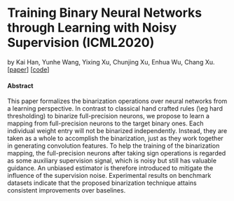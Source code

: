 # Training Binary Neural Networks through Learning with Noisy Supervision (ICML2020)

by Kai Han, Yunhe Wang, Yixing Xu, Chunjing Xu, Enhua Wu, Chang Xu. [[paper](https://arxiv.org/abs/2010.04871)] [[code](https://www.github.com/huawei-noah/LNS)]

#### Abstract

This paper formalizes the binarization operations over neural networks from a learning perspective. In contrast to classical hand crafted rules (\eg hard thresholding) to binarize full-precision neurons, we propose to learn a mapping from full-precision neurons to the target binary ones. Each individual weight entry will not be binarized independently. Instead, they are taken as a whole to accomplish the binarization, just as they work together in generating convolution features. To help the training of the binarization mapping, the full-precision neurons after taking sign operations is regarded as some auxiliary supervision signal, which is noisy but still has valuable guidance. An unbiased estimator is therefore introduced to mitigate the influence of the supervision noise. Experimental results on benchmark datasets indicate that the proposed binarization technique attains consistent improvements over baselines.

